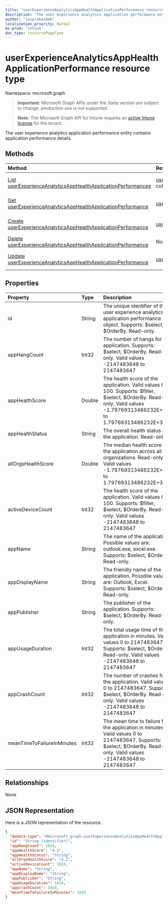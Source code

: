 ```yaml
---
title: "userExperienceAnalyticsAppHealthApplicationPerformance resource type"
description: "The user experience analytics application performance entity contains application performance details."
author: "jaiprakashmb"
localization_priority: Normal
ms.prod: "intune"
doc_type: resourcePageType
---
```


# userExperienceAnalyticsAppHealthApplicationPerformance resource type

Namespace: microsoft.graph

> **Important:** Microsoft Graph APIs under the /beta version are subject to change; production use is not supported.

> **Note:** The Microsoft Graph API for Intune requires an [active Intune license](https://go.microsoft.com/fwlink/?linkid=839381) for the tenant.

The user experience analytics application performance entity contains application performance details.

## Methods
|Method|Return Type|Description|
|:---|:---|:---|
|[List userExperienceAnalyticsAppHealthApplicationPerformances](../api/intune-devices-userexperienceanalyticsapphealthapplicationperformance-list.md)|[userExperienceAnalyticsAppHealthApplicationPerformance](../resources/intune-devices-userexperienceanalyticsapphealthapplicationperformance.md) collection|List properties and relationships of the [userExperienceAnalyticsAppHealthApplicationPerformance](../resources/intune-devices-userexperienceanalyticsapphealthapplicationperformance.md) objects.|
|[Get userExperienceAnalyticsAppHealthApplicationPerformance](../api/intune-devices-userexperienceanalyticsapphealthapplicationperformance-get.md)|[userExperienceAnalyticsAppHealthApplicationPerformance](../resources/intune-devices-userexperienceanalyticsapphealthapplicationperformance.md)|Read properties and relationships of the [userExperienceAnalyticsAppHealthApplicationPerformance](../resources/intune-devices-userexperienceanalyticsapphealthapplicationperformance.md) object.|
|[Create userExperienceAnalyticsAppHealthApplicationPerformance](../api/intune-devices-userexperienceanalyticsapphealthapplicationperformance-create.md)|[userExperienceAnalyticsAppHealthApplicationPerformance](../resources/intune-devices-userexperienceanalyticsapphealthapplicationperformance.md)|Create a new [userExperienceAnalyticsAppHealthApplicationPerformance](../resources/intune-devices-userexperienceanalyticsapphealthapplicationperformance.md) object.|
|[Delete userExperienceAnalyticsAppHealthApplicationPerformance](../api/intune-devices-userexperienceanalyticsapphealthapplicationperformance-delete.md)|None|Deletes a [userExperienceAnalyticsAppHealthApplicationPerformance](../resources/intune-devices-userexperienceanalyticsapphealthapplicationperformance.md).|
|[Update userExperienceAnalyticsAppHealthApplicationPerformance](../api/intune-devices-userexperienceanalyticsapphealthapplicationperformance-update.md)|[userExperienceAnalyticsAppHealthApplicationPerformance](../resources/intune-devices-userexperienceanalyticsapphealthapplicationperformance.md)|Update the properties of a [userExperienceAnalyticsAppHealthApplicationPerformance](../resources/intune-devices-userexperienceanalyticsapphealthapplicationperformance.md) object.|

## Properties
|Property|Type|Description|
|:---|:---|:---|
|id|String|The unique identifier of the user experience analytics application performance object. Supports: $select, $OrderBy. Read-only.|
|appHangCount|Int32|The number of hangs for the application. Supports: $select, $OrderBy. Read-only. Valid values -2147483648 to 2147483647|
|appHealthScore|Double|The health score of the application. Valid values 0 to 100. Supports: $filter, $select, $OrderBy. Read-only. Valid values -1.79769313486232E+308 to 1.79769313486232E+308|
|appHealthStatus|String|The overall health status of the application. Read-only.|
|allOrgsHealthScore|Double|The median health score of the application across all organizations. Read-only. Valid values -1.79769313486232E+308 to 1.79769313486232E+308|
|activeDeviceCount|Int32|The health score of the application. Valid values 0 to 100. Supports: $filter, $select, $OrderBy. Read-only. Valid values -2147483648 to 2147483647|
|appName|String|The name of the application. Possible values are: outlook.exe, excel.exe. Supports: $select, $OrderBy. Read-only.|
|appDisplayName|String|The friendly name of the application. Possible values are: Outlook, Excel. Supports: $select, $OrderBy. Read-only.|
|appPublisher|String|The publisher of the application. Supports: $select, $OrderBy. Read-only.|
|appUsageDuration|Int32|The total usage time of the application in minutes. Valid values 0 to 2147483647. Supports: $select, $OrderBy. Read-only. Valid values -2147483648 to 2147483647|
|appCrashCount|Int32|The number of crashes for the application. Valid values 0 to 2147483647. Supports: $select, $OrderBy. Read-only. Valid values -2147483648 to 2147483647|
|meanTimeToFailureInMinutes|Int32|The mean time to failure for the application in minutes. Valid values 0 to 2147483647. Supports: $select, $OrderBy. Read-only. Valid values -2147483648 to 2147483647|

## Relationships
None

## JSON Representation
Here is a JSON representation of the resource.
<!-- {
  "blockType": "resource",
  "keyProperty": "id",
  "@odata.type": "microsoft.graph.userExperienceAnalyticsAppHealthApplicationPerformance"
}
-->
``` json
{
  "@odata.type": "#microsoft.graph.userExperienceAnalyticsAppHealthApplicationPerformance",
  "id": "String (identifier)",
  "appHangCount": 1024,
  "appHealthScore": "4.2",
  "appHealthStatus": "String",
  "allOrgsHealthScore": "4.2",
  "activeDeviceCount": 1024,
  "appName": "String",
  "appDisplayName": "String",
  "appPublisher": "String",
  "appUsageDuration": 1024,
  "appCrashCount": 1024,
  "meanTimeToFailureInMinutes": 1024
}
```
